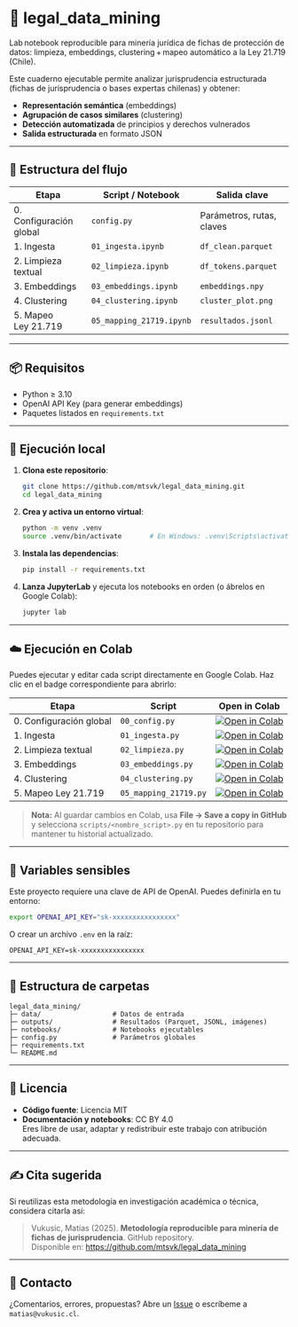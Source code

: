# 🤖 legal_data_mining

Lab notebook reproducible para minería jurídica de fichas de protección de datos: limpieza, embeddings, clustering + mapeo automático a la Ley 21.719 (Chile).

Este cuaderno ejecutable permite analizar jurisprudencia estructurada (fichas de jurisprudencia o bases expertas chilenas) y obtener:

- **Representación semántica** (embeddings)  
- **Agrupación de casos similares** (clustering)  
- **Detección automatizada** de principios y derechos vulnerados  
- **Salida estructurada** en formato JSON  

---

## 🧩 Estructura del flujo

| Etapa                   | Script / Notebook           | Salida clave             |
|-------------------------|-----------------------------|--------------------------|
| 0. Configuración global | `config.py`                 | Parámetros, rutas, claves |
| 1. Ingesta              | `01_ingesta.ipynb`          | `df_clean.parquet`       |
| 2. Limpieza textual     | `02_limpieza.ipynb`         | `df_tokens.parquet`      |
| 3. Embeddings           | `03_embeddings.ipynb`       | `embeddings.npy`         |
| 4. Clustering           | `04_clustering.ipynb`       | `cluster_plot.png`       |
| 5. Mapeo Ley 21.719     | `05_mapping_21719.ipynb`    | `resultados.jsonl`       |

---

## 📦 Requisitos

- Python ≥ 3.10  
- OpenAI API Key (para generar embeddings)  
- Paquetes listados en `requirements.txt`  

---

## 🚀 Ejecución local

1. **Clona este repositorio**:

   ```bash
   git clone https://github.com/mtsvk/legal_data_mining.git
   cd legal_data_mining
   ```

2. **Crea y activa un entorno virtual**:

   ```bash
   python -m venv .venv
   source .venv/bin/activate       # En Windows: .venv\Scripts\activate
   ```

3. **Instala las dependencias**:

   ```bash
   pip install -r requirements.txt
   ```

4. **Lanza JupyterLab** y ejecuta los notebooks en orden (o ábrelos en Google Colab):

   ```bash
   jupyter lab
   ```

---

## ☁️ Ejecución en Colab

Puedes ejecutar y editar cada script directamente en Google Colab. Haz clic en el badge correspondiente para abrirlo:

| Etapa                   | Script                | Open in Colab                                                                                                      |
|-------------------------|-----------------------|--------------------------------------------------------------------------------------------------------------------|
| 0. Configuración global | `00_config.py`        | [![Open in Colab](https://colab.research.google.com/assets/colab-badge.svg)](https://colab.research.google.com/github/tu_usuario/legal_data_mining/blob/main/scripts/00_config.py) |
| 1. Ingesta              | `01_ingesta.py`       | [![Open in Colab](https://colab.research.google.com/assets/colab-badge.svg)](https://colab.research.google.com/github/tu_usuario/legal_data_mining/blob/main/scripts/01_ingesta.py) |
| 2. Limpieza textual     | `02_limpieza.py`      | [![Open in Colab](https://colab.research.google.com/assets/colab-badge.svg)](https://colab.research.google.com/github/tu_usuario/legal_data_mining/blob/main/scripts/02_limpieza.py) |
| 3. Embeddings           | `03_embeddings.py`    | [![Open in Colab](https://colab.research.google.com/assets/colab-badge.svg)](https://colab.research.google.com/github/tu_usuario/legal_data_mining/blob/main/scripts/03_embeddings.py) |
| 4. Clustering           | `04_clustering.py`    | [![Open in Colab](https://colab.research.google.com/assets/colab-badge.svg)](https://colab.research.google.com/github/tu_usuario/legal_data_mining/blob/main/scripts/04_clustering.py) |
| 5. Mapeo Ley 21.719     | `05_mapping_21719.py` | [![Open in Colab](https://colab.research.google.com/assets/colab-badge.svg)](https://colab.research.google.com/github/tu_usuario/legal_data_mining/blob/main/scripts/05_mapping_21719.py) |

> **Nota:** Al guardar cambios en Colab, usa **File → Save a copy in GitHub** y selecciona `scripts/<nombre_script>.py` en tu repositorio para mantener tu historial actualizado.

---

## 🔐 Variables sensibles

Este proyecto requiere una clave de API de OpenAI. Puedes definirla en tu entorno:

```bash
export OPENAI_API_KEY="sk-xxxxxxxxxxxxxxxx"
```

O crear un archivo `.env` en la raíz:

```env
OPENAI_API_KEY=sk-xxxxxxxxxxxxxxxx
```

---

## 📂 Estructura de carpetas

```
legal_data_mining/
├─ data/                  # Datos de entrada
├─ outputs/               # Resultados (Parquet, JSONL, imágenes)
├─ notebooks/             # Notebooks ejecutables
├─ config.py              # Parámetros globales
├─ requirements.txt
└─ README.md
```

---

## 📜 Licencia

- **Código fuente**: Licencia MIT  
- **Documentación y notebooks**: CC BY 4.0  
  Eres libre de usar, adaptar y redistribuir este trabajo con atribución adecuada.

---

## ✍️ Cita sugerida

Si reutilizas esta metodología en investigación académica o técnica, considera citarla así:

> Vukusic, Matías (2025). **Metodología reproducible para minería de fichas de jurisprudencia**. GitHub repository.  
> Disponible en: https://github.com/mtsvk/legal_data_mining

---

## 🤝 Contacto

¿Comentarios, errores, propuestas? Abre un [Issue](https://github.com/mtsvk/legal_data_mining/issues) o escríbeme a `matias@vukusic.cl`.

